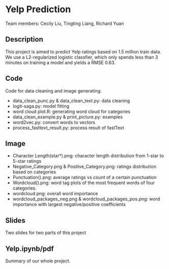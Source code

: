 # Yelp Prediction
Team members: Cecily Liu, Tingting Liang, Richard Yuan

## Description
This project is aimed to predict Yelp ratings based on 1.5 million train data. We use a L2-regularized logistic classfier, which only spends less than 3 minutes on training a model and yields a RMSE 0.63.

## Code
Code for data cleaning and image generating.
 * data_clean_punc.py & data_clean_text.py: data cleaning
 * logit-saga.py: model fitting
 * word cloud plot.R: generating word cloud for categories
 * data_clean_example.py & print_picture.py: examples
 * word2vec.py: convert words to vectors
 * process_fasttext_result.py: process result of fastText
 
 ## Image
 * Character Length(star*).png: character length distribution from 1-star to 5-star ratings
 * Negative_Category.png & Positive_Category.png: ratings distribution based on categories
 * Punctuation().png: average ratings vs count of a certain punctuation
 * Wordcloud().png: word tag plots of the most frequent words of four categories.
 * wordcloud.png: overall word importance
 * wordcloud_packages_neg.png & wordcloud_packages_pos.png: word importance with largest negative/positive coefficients
 
 ## Slides
Two slides for two parts of this project

## Yelp.ipynb/pdf
Summary of our whole project.

